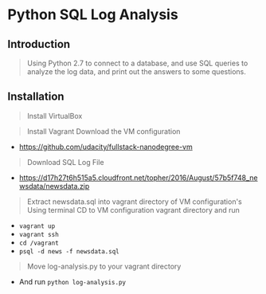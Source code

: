 # Python SQL Log Analysis

## Introduction

> Using Python 2.7 to connect to a database, and use SQL queries to analyze the log data, and print out the answers to some questions.



## Installation

> Install VirtualBox

> Install Vagrant
> Download the VM configuration
- https://github.com/udacity/fullstack-nanodegree-vm
> Download SQL Log File
- https://d17h27t6h515a5.cloudfront.net/topher/2016/August/57b5f748_newsdata/newsdata.zip
> Extract newsdata.sql into vagrant directory of VM configuration's
> Using terminal CD to VM configuration vagrant directory and run
- `vagrant up`
- `vagrant ssh`
- `cd /vagrant`
- `psql -d news -f newsdata.sql`
> Move log-analysis.py to your vagrant directory
- And run `python log-analysis.py`
